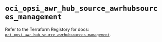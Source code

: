 # `oci_opsi_awr_hub_source_awrhubsources_management`

Refer to the Terraform Registory for docs: [`oci_opsi_awr_hub_source_awrhubsources_management`](https://registry.terraform.io/providers/oracle/oci/6.18.0/docs/resources/opsi_awr_hub_source_awrhubsources_management).
